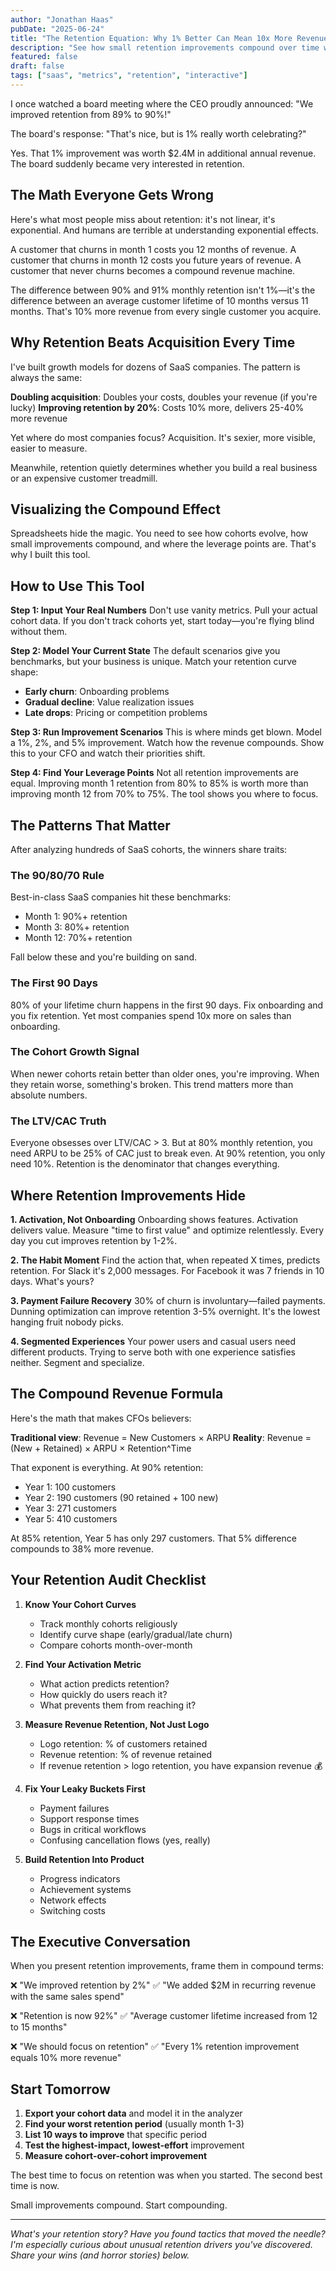 ```yaml
---
author: "Jonathan Haas"
pubDate: "2025-06-24"
title: "The Retention Equation: Why 1% Better Can Mean 10x More Revenue"
description: "See how small retention improvements compound over time with this interactive cohort analyzer. Model your SaaS metrics and discover where to focus for maximum impact."
featured: false
draft: false
tags: ["saas", "metrics", "retention", "interactive"]
---
```


I once watched a board meeting where the CEO proudly announced: "We improved retention from 89% to 90%!"

The board's response: "That's nice, but is 1% really worth celebrating?"

Yes. That 1% improvement was worth $2.4M in additional annual revenue. The board suddenly became very interested in retention.

## The Math Everyone Gets Wrong

Here's what most people miss about retention: it's not linear, it's exponential. And humans are terrible at understanding exponential effects.

A customer that churns in month 1 costs you 12 months of revenue.
A customer that churns in month 12 costs you future years of revenue.
A customer that never churns becomes a compound revenue machine.

The difference between 90% and 91% monthly retention isn't 1%—it's the difference between an average customer lifetime of 10 months versus 11 months. That's 10% more revenue from every single customer you acquire.

## Why Retention Beats Acquisition Every Time

I've built growth models for dozens of SaaS companies. The pattern is always the same:

**Doubling acquisition**: Doubles your costs, doubles your revenue (if you're lucky)
**Improving retention by 20%**: Costs 10% more, delivers 25-40% more revenue

Yet where do most companies focus? Acquisition. It's sexier, more visible, easier to measure.

Meanwhile, retention quietly determines whether you build a real business or an expensive customer treadmill.

## Visualizing the Compound Effect

Spreadsheets hide the magic. You need to see how cohorts evolve, how small improvements compound, and where the leverage points are. That's why I built this tool.

<retention-cohort-analyzer />

## How to Use This Tool

**Step 1: Input Your Real Numbers**
Don't use vanity metrics. Pull your actual cohort data. If you don't track cohorts yet, start today—you're flying blind without them.

**Step 2: Model Your Current State**
The default scenarios give you benchmarks, but your business is unique. Match your retention curve shape:

- **Early churn**: Onboarding problems
- **Gradual decline**: Value realization issues
- **Late drops**: Pricing or competition problems

**Step 3: Run Improvement Scenarios**
This is where minds get blown. Model a 1%, 2%, and 5% improvement. Watch how the revenue compounds. Show this to your CFO and watch their priorities shift.

**Step 4: Find Your Leverage Points**
Not all retention improvements are equal. Improving month 1 retention from 80% to 85% is worth more than improving month 12 from 70% to 75%. The tool shows you where to focus.

## The Patterns That Matter

After analyzing hundreds of SaaS cohorts, the winners share traits:

### The 90/80/70 Rule

Best-in-class SaaS companies hit these benchmarks:

- Month 1: 90%+ retention
- Month 3: 80%+ retention
- Month 12: 70%+ retention

Fall below these and you're building on sand.

### The First 90 Days

80% of your lifetime churn happens in the first 90 days. Fix onboarding and you fix retention. Yet most companies spend 10x more on sales than onboarding.

### The Cohort Growth Signal

When newer cohorts retain better than older ones, you're improving. When they retain worse, something's broken. This trend matters more than absolute numbers.

### The LTV/CAC Truth

Everyone obsesses over LTV/CAC > 3. But at 80% monthly retention, you need ARPU to be 25% of CAC just to break even. At 90% retention, you only need 10%. Retention is the denominator that changes everything.

## Where Retention Improvements Hide

**1. Activation, Not Onboarding**
Onboarding shows features. Activation delivers value. Measure "time to first value" and optimize relentlessly. Every day you cut improves retention by 1-2%.

**2. The Habit Moment**
Find the action that, when repeated X times, predicts retention. For Slack it's 2,000 messages. For Facebook it was 7 friends in 10 days. What's yours?

**3. Payment Failure Recovery**
30% of churn is involuntary—failed payments. Dunning optimization can improve retention 3-5% overnight. It's the lowest hanging fruit nobody picks.

**4. Segmented Experiences**
Your power users and casual users need different products. Trying to serve both with one experience satisfies neither. Segment and specialize.

## The Compound Revenue Formula

Here's the math that makes CFOs believers:

**Traditional view**: Revenue = New Customers × ARPU
**Reality**: Revenue = (New + Retained) × ARPU × Retention^Time

That exponent is everything. At 90% retention:

- Year 1: 100 customers
- Year 2: 190 customers (90 retained + 100 new)
- Year 3: 271 customers
- Year 5: 410 customers

At 85% retention, Year 5 has only 297 customers. That 5% difference compounds to 38% more revenue.

## Your Retention Audit Checklist

1. **Know Your Cohort Curves**
   - Track monthly cohorts religiously
   - Identify curve shape (early/gradual/late churn)
   - Compare cohorts month-over-month

2. **Find Your Activation Metric**
   - What action predicts retention?
   - How quickly do users reach it?
   - What prevents them from reaching it?

3. **Measure Revenue Retention, Not Just Logo**
   - Logo retention: % of customers retained
   - Revenue retention: % of revenue retained
   - If revenue retention > logo retention, you have expansion revenue 💰

4. **Fix Your Leaky Buckets First**
   - Payment failures
   - Support response times
   - Bugs in critical workflows
   - Confusing cancellation flows (yes, really)

5. **Build Retention Into Product**
   - Progress indicators
   - Achievement systems
   - Network effects
   - Switching costs

## The Executive Conversation

When you present retention improvements, frame them in compound terms:

❌ "We improved retention by 2%"
✅ "We added $2M in recurring revenue with the same sales spend"

❌ "Retention is now 92%"
✅ "Average customer lifetime increased from 12 to 15 months"

❌ "We should focus on retention"
✅ "Every 1% retention improvement equals 10% more revenue"

## Start Tomorrow

1. **Export your cohort data** and model it in the analyzer
2. **Find your worst retention period** (usually month 1-3)
3. **List 10 ways to improve** that specific period
4. **Test the highest-impact, lowest-effort** improvement
5. **Measure cohort-over-cohort improvement**

The best time to focus on retention was when you started.
The second best time is now.

Small improvements compound. Start compounding.

---

*What's your retention story? Have you found tactics that moved the needle? I'm especially curious about unusual retention drivers you've discovered. Share your wins (and horror stories) below.*
